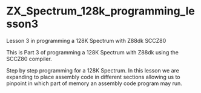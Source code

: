 # ZX_Spectrum_128k_programming_lesson3

Lesson 3 in programming a 128K Spectrum with Z88dk SCCZ80

This is Part 3 of programming a 128K Spectrum with Z88dk using the SCCZ80 compiler.

Step by step programming for a 128K Spectrum. In this lesson we are expanding to place assembly code in different sections allowing us to pinpoint in which part of memory an assembly code program may run.
